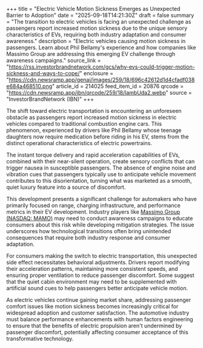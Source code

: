 +++
title = "Electric Vehicle Motion Sickness Emerges as Unexpected Barrier to Adoption"
date = "2025-09-18T14:21:30Z"
draft = false
summary = "The transition to electric vehicles is facing an unexpected challenge as passengers report increased motion sickness due to the unique sensory characteristics of EVs, requiring both industry adaptation and consumer awareness."
description = "Electric vehicles causing motion sickness in passengers. Learn about Phil Bellamy's experience and how companies like Massimo Group are addressing this emerging EV challenge through awareness campaigns."
source_link = "https://rss.investorbrandnetwork.com/gcs/why-evs-could-trigger-motion-sickness-and-ways-to-cope/"
enclosure = "https://cdn.newsramp.app/genai/images/259/18/696c42612d1d4cfadf038e684a468510.png"
article_id = 214025
feed_item_id = 20876
qrcode = "https://cdn.newsramp.app/ibn/qrcode/259/18/lambUda2.webp"
source = "InvestorBrandNetwork (IBN)"
+++

<p>The shift toward electric transportation is encountering an unforeseen obstacle as passengers report increased motion sickness in electric vehicles compared to traditional combustion engine cars. This phenomenon, experienced by drivers like Phil Bellamy whose teenage daughters now require medication before riding in his EV, stems from the distinct operational characteristics of electric powertrains.</p><p>The instant torque delivery and rapid acceleration capabilities of EVs, combined with their near-silent operation, create sensory conflicts that can trigger nausea in susceptible passengers. The absence of engine noise and vibration cues that passengers typically use to anticipate vehicle movement contributes to this disorientation, turning what was marketed as a smooth, quiet luxury feature into a source of discomfort.</p><p>This development presents a significant challenge for automakers who have primarily focused on range, charging infrastructure, and performance metrics in their EV development. Industry players like <a href="https://www.massimogroup.com" rel="nofollow" target="_blank">Massimo Group (NASDAQ: MAMO)</a> may need to conduct awareness campaigns to educate consumers about this risk while developing mitigation strategies. The issue underscores how technological transitions often bring unintended consequences that require both industry response and consumer adaptation.</p><p>For consumers making the switch to electric transportation, this unexpected side effect necessitates behavioral adjustments. Drivers report modifying their acceleration patterns, maintaining more consistent speeds, and ensuring proper ventilation to reduce passenger discomfort. Some suggest that the quiet cabin environment may need to be supplemented with artificial sound cues to help passengers better anticipate vehicle motion.</p><p>As electric vehicles continue gaining market share, addressing passenger comfort issues like motion sickness becomes increasingly critical for widespread adoption and customer satisfaction. The automotive industry must balance performance enhancements with human factors engineering to ensure that the benefits of electric propulsion aren't undermined by passenger discomfort, potentially affecting consumer acceptance of this transformative technology.</p>
